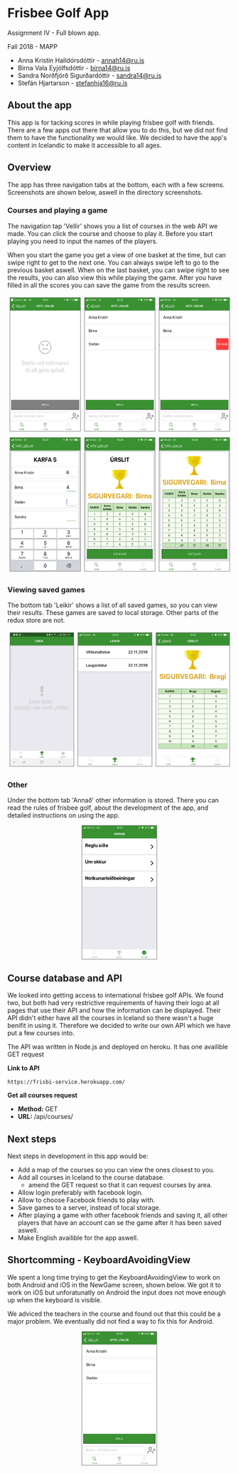 # Frisbee Golf App

Assignment IV - Full blown app.

Fall 2018 - MAPP

- Anna Kristín Halldórsdóttir - annah14@ru.is
- Birna Vala Eyjólfsdóttir - birna14@ru.is
- Sandra Norðfjörð Sigurðardóttir - sandra14@ru.is
- Stefán Hjartarson - stefanhja16@ru.is

## About the app

This app is for tacking scores in while playing frisbee golf with friends. There are a few apps out there that allow you to do this, but we did not find them to have the functionality we would like. We decided to have the app's content in Icelandic to make it accessible to all ages.

## Overview

The app has three navigation tabs at the bottom, each with a few screens. Screenshots are shown below, aswell in the directory screenshots.

### Courses and playing a game

The navigation tap 'Vellir' shows you a list of courses in the web API we made. You can click the course and choose to play it. Before you start playing you need to input the names of the players.

When you start the game you get a view of one basket at the time, but can swipe right to get to the next one. You can always swipe left to go to the previous basket aswell. When on the last basket, you can swipe right to see the results, you can also view this while playing the game. After you have filled in all the scores you can save the game from the results screen.

<div style="display:flex;justify-content:center;">
  <div style="padding:5px;">
    <img
      style="border-style:solid;border-width:1px;border-color:gray;"
      src="./screenshots/nyrleikur.PNG"
      alt="alt text"
      height="300"
    />
  </div>
  <div style="padding:5px;">
    <img
      style="border-style:solid;border-width:1px;border-color:gray;"
      src="./screenshots/nyrleikur_leikmenn.PNG"
      alt="alt text"
      height="300"
    />
  </div>
  <div style="padding:5px;">
    <img
      style="border-style:solid;border-width:1px;border-color:gray;"
      src="./screenshots/nyrleikur_eydaleikmanni.PNG"
      alt="alt text"
      height="300"
    />
  </div>
</div>
<div style="display:flex;justify-content:center;">
  <div style="padding:5px;">
    <img
      style="border-style:solid;border-width:1px;border-color:gray;"
      src="./screenshots/spilaleik.PNG"
      alt="alt text"
      height="300"
    />
  </div>
  <div style="padding:5px;">
    <img
      style="border-style:solid;border-width:1px;border-color:gray;"
      src="./screenshots/spilaleik_urslit.PNG"
      alt="alt text"
      height="300"
    />
  </div>
  <div style="padding:5px;">
    <img
      style="border-style:solid;border-width:1px;border-color:gray;"
      src="./screenshots/spilaleik_urslit2.PNG"
      alt="alt text"
      height="300"
    />
  </div>
</div>

### Viewing saved games

The bottom tab 'Leikir' shows a list of all saved games, so you can view their results. These games are saved to local storage. Other parts of the redux store are not.

<div style="display:flex;justify-content:center">
  <div style="padding:5px;">
    <img
      style="border-style:solid;border-width:1px;border-color:gray;"
      src="./screenshots/leikir_tomurlisti.jpg"
      alt="alt text"
      height="300"
    />
  </div>
  <div style="padding:5px;">
    <img
      style="border-style:solid;border-width:1px;border-color:gray;"
      src="./screenshots/leikir.PNG"
      alt="alt text"
      height="300"
    />
  </div>
  <div style="padding:5px;">
    <img
      style="border-style:solid;border-width:1px;border-color:gray;"
      src="./screenshots/leikir_skodaleik.PNG"
      alt="alt text"
      height="300"
    />
  </div>
</div>

### Other

Under the bottom tab 'Annað' other information is stored. There you can read the rules of frisbee golf, about the development of the app, and detailed instructions on using the app.

<div style="display:flex;justify-content:center">
  <img
    style="border-style:solid;border-width:1px;border-color:gray;"
    src="./screenshots/annad.PNG"
    alt="alt text"
    height="300"
  />
</div>

## Course database and API

We looked into getting access to international frisbee golf APIs. We found two, but both had very restrictive requirements of having their logo at all pages that use their API and how the information can be displayed. Their API didn't either have all the courses in Iceland so there wasn't a huge benifit in using it. Therefore we decided to write our own API which we have put a few courses into.

The API was written in Node.js and deployed on heroku. It has one availible GET request

**Link to API**

```
https://frisbi-service.herokuapp.com/
```

**Get all courses request**

- **Method:** GET
- **URL:** /api/courses/

## Next steps

Next steps in development in this app would be:

- Add a map of the courses so you can view the ones closest to you.
- Add all courses in Iceland to the course database.
  - amend the GET request so that it can request courses by area.
- Allow login preferably with facebook login.
- Allow to choose Facebook friends to play with.
- Save games to a server, instead of local storage.
- After playing a game with other facebook friends and saving it, all other players that have an account can se the game after it has been saved aswell.
- Make English availible for the app aswell.

## Shortcomming - KeyboardAvoidingView

We spent a long time trying to get the KeyboardAvoidingView to work on both Android and iOS in the NewGame screen, shown below. We got it to work on iOS but unforatunatly on Android the input does not move enough up when the keyboard is visible.

We adviced the teachers in the course and found out that this could be a major problem. We eventually did not find a way to fix this for Android.

<div style="display:flex;justify-content:center">
  <img
    style="border-style:solid;border-width:1px;border-color:gray;"
    src="./screenshots/nyrleikur_leikmenn.PNG"
    alt="alt text"
    height="300"
  />
</div>
